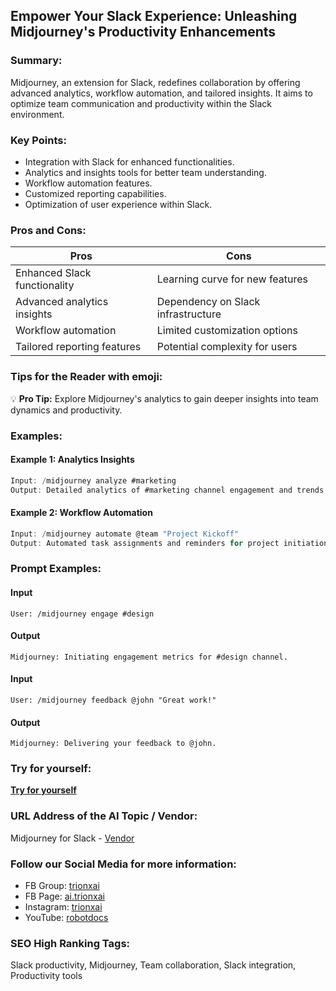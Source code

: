 ## Empower Your Slack Experience: Unleashing Midjourney's Productivity Enhancements

### Summary:
Midjourney, an extension for Slack, redefines collaboration by offering advanced analytics, workflow automation, and tailored insights. It aims to optimize team communication and productivity within the Slack environment.

### Key Points:
- Integration with Slack for enhanced functionalities.
- Analytics and insights tools for better team understanding.
- Workflow automation features.
- Customized reporting capabilities.
- Optimization of user experience within Slack.

### Pros and Cons:

| Pros                        | Cons                            |
|-----------------------------|---------------------------------|
| Enhanced Slack functionality| Learning curve for new features |
| Advanced analytics insights | Dependency on Slack infrastructure|
| Workflow automation         | Limited customization options   |
| Tailored reporting features | Potential complexity for users   |

### Tips for the Reader with emoji:
💡 **Pro Tip:** Explore Midjourney's analytics to gain deeper insights into team dynamics and productivity.

### Examples:

#### Example 1: Analytics Insights
```dart
Input: /midjourney analyze #marketing
Output: Detailed analytics of #marketing channel engagement and trends.
```

#### Example 2: Workflow Automation
```dart
Input: /midjourney automate @team "Project Kickoff"
Output: Automated task assignments and reminders for project initiation.
```

### Prompt Examples:
#### Input
```
User: /midjourney engage #design
```
#### Output
```
Midjourney: Initiating engagement metrics for #design channel.
```

#### Input
```
User: /midjourney feedback @john "Great work!"
```
#### Output
```
Midjourney: Delivering your feedback to @john.
```
### Try for yourself:
**[Try for yourself](<insert-your-url-here>)**
### URL Address of the AI Topic / Vendor:
Midjourney for Slack - [Vendor](<insert-vendor-url-here>)
### Follow our Social Media for more information:
- FB Group: [trionxai](https://www.facebook.com/groups/trionxai)
- FB Page: [ai.trionxai](https://www.facebook.com/ai.trionxai)
- Instagram: [trionxai](https://www.instagram.com/trionxai/)
- YouTube: [robotdocs](https://www.youtube.com/@robotdocs/)

### SEO High Ranking Tags:
Slack productivity, Midjourney, Team collaboration, Slack integration, Productivity tools